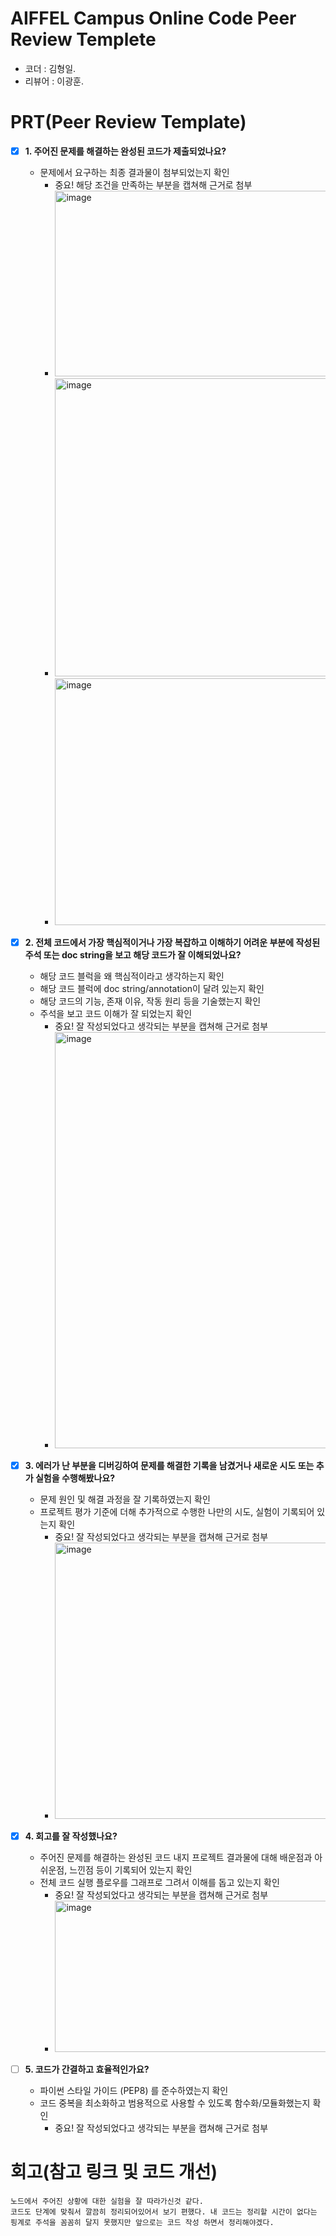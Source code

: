 # AIFFEL Campus Online Code Peer Review Templete
- 코더 : 김형일.
- 리뷰어 : 이광훈.


# PRT(Peer Review Template)
- [x]  **1. 주어진 문제를 해결하는 완성된 코드가 제출되었나요?**
    - 문제에서 요구하는 최종 결과물이 첨부되었는지 확인
        - 중요! 해당 조건을 만족하는 부분을 캡쳐해 근거로 첨부
        - <img width="484" height="297" alt="image" src="https://github.com/user-attachments/assets/ff7ac29b-d55f-4461-9dc9-7574e573313e" />
        - <img width="499" height="477" alt="image" src="https://github.com/user-attachments/assets/4d753754-b7a7-43f7-bb98-e0bef2674b3c" />
        - <img width="545" height="395" alt="image" src="https://github.com/user-attachments/assets/1f6b4803-9721-49d3-aeab-8261f7aa9d2f" />

    
- [x]  **2. 전체 코드에서 가장 핵심적이거나 가장 복잡하고 이해하기 어려운 부분에 작성된 
주석 또는 doc string을 보고 해당 코드가 잘 이해되었나요?**
    - 해당 코드 블럭을 왜 핵심적이라고 생각하는지 확인
    - 해당 코드 블럭에 doc string/annotation이 달려 있는지 확인
    - 해당 코드의 기능, 존재 이유, 작동 원리 등을 기술했는지 확인
    - 주석을 보고 코드 이해가 잘 되었는지 확인
        - 중요! 잘 작성되었다고 생각되는 부분을 캡쳐해 근거로 첨부
        - <img width="855" height="666" alt="image" src="https://github.com/user-attachments/assets/2e9ca990-bdea-44ce-8df4-18951ed37b75" />

        
- [x]  **3. 에러가 난 부분을 디버깅하여 문제를 해결한 기록을 남겼거나
새로운 시도 또는 추가 실험을 수행해봤나요?**
    - 문제 원인 및 해결 과정을 잘 기록하였는지 확인
    - 프로젝트 평가 기준에 더해 추가적으로 수행한 나만의 시도, 
    실험이 기록되어 있는지 확인
        - 중요! 잘 작성되었다고 생각되는 부분을 캡쳐해 근거로 첨부
        - <img width="444" height="442" alt="image" src="https://github.com/user-attachments/assets/aaed2176-6b90-42c2-b9d4-7f87afcfa7aa" />

        
- [x]  **4. 회고를 잘 작성했나요?**
    - 주어진 문제를 해결하는 완성된 코드 내지 프로젝트 결과물에 대해
    배운점과 아쉬운점, 느낀점 등이 기록되어 있는지 확인
    - 전체 코드 실행 플로우를 그래프로 그려서 이해를 돕고 있는지 확인
        - 중요! 잘 작성되었다고 생각되는 부분을 캡쳐해 근거로 첨부
        - <img width="439" height="242" alt="image" src="https://github.com/user-attachments/assets/196421b6-502d-4dc0-9a07-6b8384f44da8" />

        
- [ ]  **5. 코드가 간결하고 효율적인가요?**
    - 파이썬 스타일 가이드 (PEP8) 를 준수하였는지 확인
    - 코드 중복을 최소화하고 범용적으로 사용할 수 있도록 함수화/모듈화했는지 확인
        - 중요! 잘 작성되었다고 생각되는 부분을 캡쳐해 근거로 첨부


# 회고(참고 링크 및 코드 개선)
```
노드에서 주어진 상황에 대한 실험을 잘 따라가신것 같다.
코드도 단계에 맞춰서 깔끔히 정리되어있어서 보기 편했다. 내 코드는 정리할 시간이 없다는 핑계로 주석을 꼼꼼히 달지 못했지만 앞으로는 코드 작성 하면서 정리해야겠다.
```
